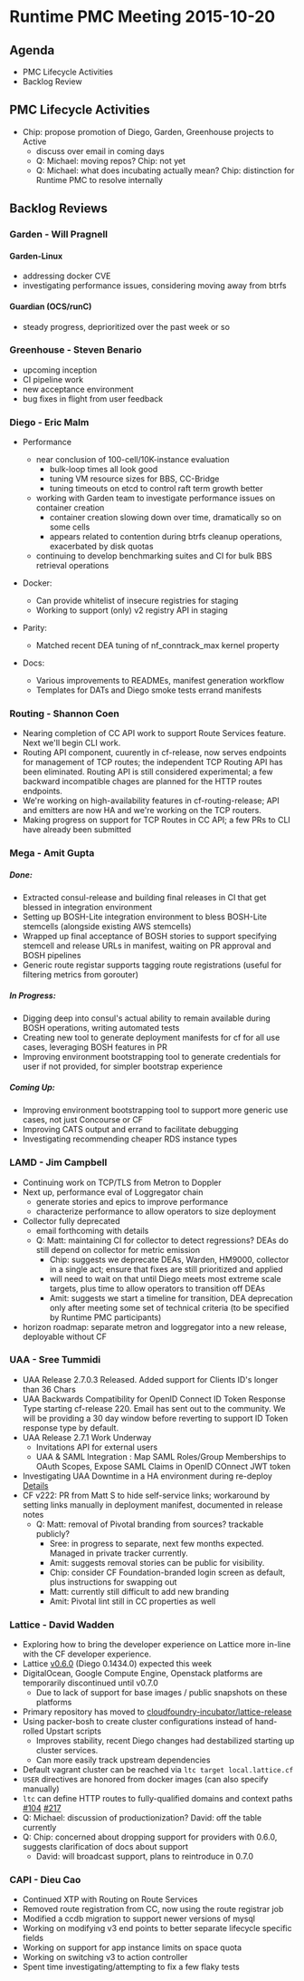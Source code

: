 # Runtime PMC Meeting 2015-10-20

## Agenda
* PMC Lifecycle Activities
* Backlog Review

## PMC Lifecycle Activities

- Chip: propose promotion of Diego, Garden, Greenhouse projects to Active
  - discuss over email in coming days
  - Q: Michael: moving repos? Chip: not yet
  - Q: Michael: what does incubating actually mean? Chip: distinction for Runtime PMC to resolve internally

## Backlog Reviews

### Garden - Will Pragnell

#### Garden-Linux

- addressing docker CVE
- investigating performance issues, considering moving away from btrfs

#### Guardian (OCS/runC)

- steady progress, deprioritized over the past week or so

### Greenhouse - Steven Benario

- upcoming inception
- CI pipeline work
- new acceptance environment
- bug fixes in flight from user feedback

### Diego - Eric Malm

- Performance
	- near conclusion of 100-cell/10K-instance evaluation
		- bulk-loop times all look good
		- tuning VM resource sizes for BBS, CC-Bridge
		- tuning timeouts on etcd to control raft term growth better
	- working with Garden team to investigate performance issues on container creation
		- container creation slowing down over time, dramatically so on some cells
		- appears related to contention during btrfs cleanup operations, exacerbated by disk quotas
	- continuing to develop benchmarking suites and CI for bulk BBS retrieval operations

- Docker:
	- Can provide whitelist of insecure registries for staging
	- Working to support (only) v2 registry API in staging

- Parity:
	- Matched recent DEA tuning of nf_conntrack_max kernel property

- Docs:
	- Various improvements to READMEs, manifest generation workflow
	- Templates for DATs and Diego smoke tests errand manifests


### Routing - Shannon Coen

- Nearing completion of CC API work to support Route Services feature. Next we'll begin CLI work.
- Routing API component, cuurently in cf-release, now serves endpoints for management of TCP routes; the independent TCP Routing API has been eliminated. Routing API is still considered experimental; a few backward incompatible chages are planned for the HTTP routes endpoints.
- We're working on high-availability features in cf-routing-release; API and emitters are now HA and we're working on the TCP routers.
- Making progress on support for TCP Routes in CC API; a few PRs to CLI have already been submitted


### Mega - Amit Gupta
##### Done:
- Extracted consul-release and building final releases in CI that get blessed in integration environment
- Setting up BOSH-Lite integration environment to bless BOSH-Lite stemcells (alongside existing AWS stemcells)
- Wrapped up final acceptance of BOSH stories to support specifying stemcell and release URLs in manifest, waiting on PR approval and BOSH pipelines
- Generic route registar supports tagging route registrations (useful for filtering metrics from gorouter)

##### In Progress:
- Digging deep into consul's actual ability to remain available during BOSH operations, writing automated tests
- Creating new tool to generate deployment manifests for cf for all use cases, leveraging BOSH features in PR
- Improving environment bootstrapping tool to generate credentials for user if not provided, for simpler bootstrap experience

##### Coming Up:
- Improving environment bootstrapping tool to support more generic use cases, not just Concourse or CF
- Improving CATS output and errand to facilitate debugging
- Investigating recommending cheaper RDS instance types

### LAMD - Jim Campbell
- Continuing work on TCP/TLS from Metron to Doppler
- Next up, performance eval of Loggregator chain
  - generate stories and epics to improve performance
  - characterize performance to allow operators to size deployment
- Collector fully deprecated
  - email forthcoming with details
  - Q: Matt: maintaining CI for collector to detect regressions? DEAs do still depend on collector for metric emission
    - Chip: suggests we deprecate DEAs, Warden, HM9000, collector in a single act; ensure that fixes are still prioritized and applied
    - will need to wait on that until Diego meets most extreme scale targets, plus time to allow operators to transition off DEAs
    - Amit: suggests we start a timeline for transition, DEA deprecation only after meeting some set of technical criteria (to be specified by Runtime PMC participants)
- horizon roadmap: separate metron and loggregator into a new release, deployable without CF

### UAA - Sree Tummidi
- UAA Release 2.7.0.3 Released. Added support for Clients ID's longer than 36 Chars
- UAA Backwards Compatibility for OpenID Connect ID Token Response Type starting cf-release 220. Email has sent out to the community. We will be providing a 30 day window before reverting to support ID Token response type by default.
- UAA Release 2.7.1 Work Underway
  - Invitations API for external users
  - UAA & SAML Integration : Map SAML Roles/Group Memberships to OAuth Scopes, Expose SAML Claims in OpenID COnnect JWT token
- Investigating UAA Downtime in a HA environment during re-deploy [Details](https://github.com/cloudfoundry/cf-release/issues/806)
- CF v222: PR from Matt S to hide self-service links; workaround by setting links manually in deployment manifest, documented in release notes
  - Q: Matt: removal of Pivotal branding from sources? trackable publicly?
    - Sree: in progress to separate, next few months expected. Managed in private tracker currently.
    - Amit: suggests removal stories can be public for visibility.
    - Chip: consider CF Foundation-branded login screen as default, plus instructions for swapping out
    - Matt: currently still difficult to add new branding
    - Amit: Pivotal lint still in CC properties as well


### Lattice - David Wadden
- Exploring how to bring the developer experience on Lattice more in-line with the CF developer experience.
- Lattice [v0.6.0](https://github.com/cloudfoundry-incubator/lattice-release/releases/tag/v0.6.0) (Diego 0.1434.0) expected this week
- DigitalOcean, Google Compute Engine, Openstack platforms are temporarily discontinued until v0.7.0
  - Due to lack of support for base images / public snapshots on these platforms
- Primary repository has moved to [cloudfoundry-incubator/lattice-release](https://github.com/cloudfoundry-incubator/lattice-release/)
- Using packer-bosh to create cluster configurations instead of hand-rolled Upstart scripts
  - Improves stability, recent Diego changes had destabilized starting up cluster services.
  - Can more easily track upstream dependencies
- Default vagrant cluster can be reached via `ltc target local.lattice.cf`
- `USER` directives are honored from docker images (can also specify manually)
- `ltc` can define HTTP routes to fully-qualified domains and context paths [#104](cloudfoundry-incubator/lattice#104) [#217](cloudfoundry-incubator/lattice#217)
- Q: Michael: discussion of productionization? David: off the table currently
- Q: Chip: concerned about dropping support for providers with 0.6.0, suggests clarification of docs about support
  - David: will broadcast support, plans to reintroduce in 0.7.0

### CAPI - Dieu Cao
- Continued XTP with Routing on Route Services
- Removed route registration from CC, now using the route registrar job
- Modified a ccdb migration to support newer versions of mysql
- Working on modifying v3 end points to better separate lifecycle specific fields
- Working on support for app instance limits on space quota
- Working on switching v3 to action controller
- Spent time investigating/attempting to fix a few flaky tests

